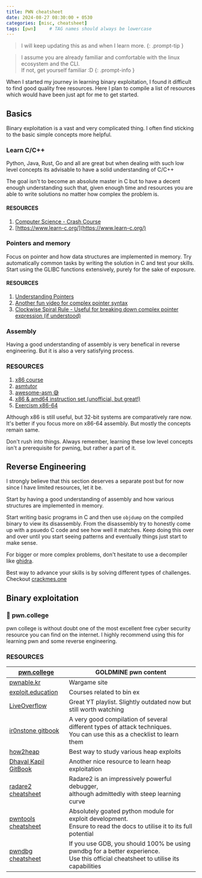 ```yaml
---
title: PWN cheatsheet
date: 2024-08-27 08:30:00 + 0530
categories: [misc, cheatsheet]
tags: [pwn]     # TAG names should always be lowercase
---
```


> I will keep updating this as and when I learn more.
{: .prompt-tip }

> I assume you are already familiar and comfortable with the linux ecosystem and the CLI.<br>
> If not, get yourself familiar :D
{: .prompt-info }

When I started my journey in learning binary exploitation, I found it difficult to find good quality free resources. Here I plan to compile a list of resources which would have been just apt for me to get started.

## Basics

Binary exploitation is a vast and very complicated thing. I often find sticking to the basic simple concepts more helpful.

### Learn C/C++

Python, Java, Rust, Go and all are great but when dealing with such low level concepts its advisable to have a solid understanding of C/C++

The goal isn't to become an absolute master in C but to have a decent enough understanding such that, given enough time and resources you are able to write solutions no matter how complex the problem is.

#### RESOURCES

1. [Computer Science - Crash Course](https://youtube.com/playlist?list=PL8dPuuaLjXtNlUrzyH5r6jN9ulIgZBpdo&si=da0TXgtYqKC7S9b7)
2. [https://www.learn-c.org/](https://www.learn-c.org/)

### Pointers and memory

Focus on pointer and how data structures are implemented in memory. Try automatically common tasks by writing the solution in C and test your skills. Start using the GLIBC functions extensively, purely for the sake of exposure.

#### RESOURCES

1. [Understanding Pointers](https://github.com/jflaherty/ptrtut13/)
2. [Another fun video for complex pointer syntax](https://youtu.be/qclZUQYZTzg?si=bV2vJmo7k1b8-Ezo)
3. [Clockwise Spiral Rule - Useful for breaking down complex pointer expression (if understood)](https://c-faq.com/decl/spiral.anderson.html)

### Assembly

Having a good understanding of assembly is very benefical in reverse engineering. But it is also a very satisfying process.

### RESOURCES

1. [x86 course](https://0xinfection.github.io/reversing/pages/x86-course.html)
2. [asmtutor](https://asmtutor.com)
3. [awesome-asm 😅](https://github.com/VulnX/awesome-asm)
4. [x86 & amd64 instruction set (unofficial, but great!)](https://www.felixcloutier.com/x86)
5. [Exercism x86-64](https://exercism.org/tracks/x86-64-assembly)

Although x86 is still useful, but 32-bit systems are comparatively rare now. It's better if you focus more on x86-64 assembly. But mostly the concepts remain same.

Don't rush into things. Always remember, learning these low level concepts isn't a prerequisite for pwning, but rather a part of it.

## Reverse Engineering

I strongly believe that this section deserves a separate post but for now since I have limited resources, let it be.

Start by having a good understanding of assembly and how various structures are implemented in memory.

Start writing basic programs in C and then use `objdump` on the compiled binary to view its disassembly. From the disassembly try to honestly come up with a psuedo C code and see how well it matches. Keep doing this over and over until you start seeing patterns and eventually things just start to make sense.

For bigger or more complex problems, don't hesitate to use a decompiler like [ghidra](https://ghidra-sre.org/).

Best way to advance your skills is by solving different types of challenges. Checkout [crackmes.one](https://crackmes.one/)

## Binary exploitation

### 💎 **pwn.college**

pwn college is without doubt one of the most excellent free cyber security resource you can find on the internet. I highly recommend using this for learning pwn and some reverse engineering.

### RESOURCES

| [pwn.college](https://pwn.college)                                                                    | GOLDMINE pwn content                                                                                                                 |
| ---------------------------------------------------------------------------------------------------- | ------------------------------------------------------------------------------------------------------------------------------------ |
| [pwnable.kr](https://pwnable.kr)                                                                     | Wargame site                                                                                                                         |
| [exploit.education](https://exploit.education)                                                       | Courses related to bin ex                                                                                                            |
| [LiveOverflow](https://www.youtube.com/playlist?app=desktop&list=PLhixgUqwRTjxglIswKp9mpkfPNfHkzyeN) | Great YT playlist. Slightly outdated now but still worth watching                                                                    |
| [ir0nstone gitbook](https://ir0nstone.gitbook.io/notes)                                              | A very good compilation of several different types of attack techniques.<br>You can use this as a checklist to learn them            |
| [how2heap](https://github.com/shellphish/how2heap)                                                   | Best way to study various heap exploits                                                                                              |
| [Dhaval Kapil GitBook](https://heap-exploitation.dhavalkapil.com/)                                   | Another nice resource to learn heap exploitation                                                                                     |
| [radare2 cheatsheet](https://r2wiki.readthedocs.io/en/latest/home/misc/cheatsheet/)                  | Radare2 is an impressively powerful debugger,<br>although admittedly with steep learning curve                                       |
| [pwntools cheatsheet](https://gist.github.com/anvbis/64907e4f90974c4bdd930baeb705dedf)               | Absolutely goated python module for exploit development.<br>Ensure to read the docs to utilise it to its full potential              |
| [pwndbg cheatsheet](https://drive.google.com/file/d/16t9MV8KTFXK7oX_CzXhmDdaVnjT8IYM4/view)           | If you use GDB, you should 100% be using pwndbg for a better experience.<br>Use this official cheatsheet to utilise its capabilities |


